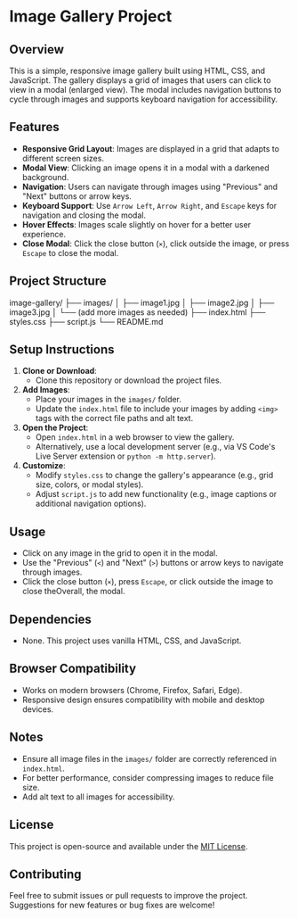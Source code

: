# Image Gallery Project

## Overview
This is a simple, responsive image gallery built using HTML, CSS, and JavaScript. The gallery displays a grid of images that users can click to view in a modal (enlarged view). The modal includes navigation buttons to cycle through images and supports keyboard navigation for accessibility.

## Features
- **Responsive Grid Layout**: Images are displayed in a grid that adapts to different screen sizes.
- **Modal View**: Clicking an image opens it in a modal with a darkened background.
- **Navigation**: Users can navigate through images using "Previous" and "Next" buttons or arrow keys.
- **Keyboard Support**: Use `Arrow Left`, `Arrow Right`, and `Escape` keys for navigation and closing the modal.
- **Hover Effects**: Images scale slightly on hover for a better user experience.
- **Close Modal**: Click the close button (`×`), click outside the image, or press `Escape` to close the modal.

## Project Structure

image-gallery/
├── images/
│   ├── image1.jpg
│   ├── image2.jpg
│   ├── image3.jpg
│   └── (add more images as needed)
├── index.html
├── styles.css
├── script.js
└── README.md


## Setup Instructions
1. **Clone or Download**:
   - Clone this repository or download the project files.
2. **Add Images**:
   - Place your images in the `images/` folder.
   - Update the `index.html` file to include your images by adding `<img>` tags with the correct file paths and alt text.
3. **Open the Project**:
   - Open `index.html` in a web browser to view the gallery.
   - Alternatively, use a local development server (e.g., via VS Code's Live Server extension or `python -m http.server`).
4. **Customize**:
   - Modify `styles.css` to change the gallery's appearance (e.g., grid size, colors, or modal styles).
   - Adjust `script.js` to add new functionality (e.g., image captions or additional navigation options).

## Usage
- Click on any image in the grid to open it in the modal.
- Use the "Previous" (`<`) and "Next" (`>`) buttons or arrow keys to navigate through images.
- Click the close button (`×`), press `Escape`, or click outside the image to close theOverall, the modal.

## Dependencies
- None. This project uses vanilla HTML, CSS, and JavaScript.

## Browser Compatibility
- Works on modern browsers (Chrome, Firefox, Safari, Edge).
- Responsive design ensures compatibility with mobile and desktop devices.

## Notes
- Ensure all image files in the `images/` folder are correctly referenced in `index.html`.
- For better performance, consider compressing images to reduce file size.
- Add alt text to all images for accessibility.

## License
This project is open-source and available under the [MIT License](https://opensource.org/licenses/MIT).

## Contributing
Feel free to submit issues or pull requests to improve the project. Suggestions for new features or bug fixes are welcome!